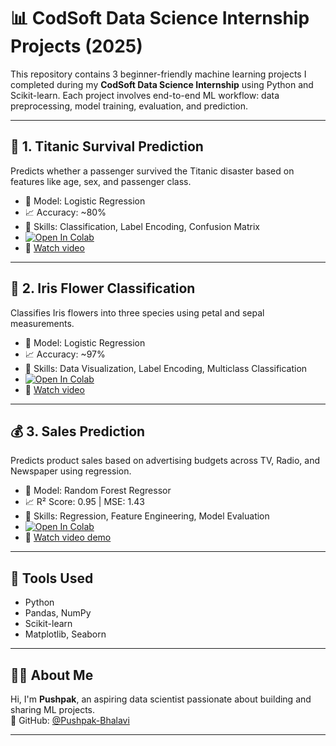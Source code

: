 # 📊 CodSoft Data Science Internship Projects (2025)

This repository contains 3 beginner-friendly machine learning projects I completed during my **CodSoft Data Science Internship** using Python and Scikit-learn. Each project involves end-to-end ML workflow: data preprocessing, model training, evaluation, and prediction.

---

## 🚢 1. Titanic Survival Prediction
Predicts whether a passenger survived the Titanic disaster based on features like age, sex, and passenger class.

- 📌 Model: Logistic Regression  
- 📈 Accuracy: ~80%  
- 🧠 Skills: Classification, Label Encoding, Confusion Matrix  
- [![Open In Colab](https://colab.research.google.com/assets/colab-badge.svg)](https://colab.research.google.com/github/Pushpak-Bhalavi/CODSOFT/blob/main/Task%201%20-%20Titanic%20Survival%20Prediction/Scripts/Titanic_Survival.ipynb
)  
- 🎥 [Watch video](https://youtu.be/zMZvjvfR_qQ)

---

## 🌸 2. Iris Flower Classification
Classifies Iris flowers into three species using petal and sepal measurements.

- 📌 Model: Logistic Regression  
- 📈 Accuracy: ~97%  
- 🧠 Skills: Data Visualization, Label Encoding, Multiclass Classification  
- [![Open In Colab](https://colab.research.google.com/assets/colab-badge.svg)](https://colab.research.google.com/github/Pushpak-Bhalavi/CODSOFT/blob/main/Task%202%20-%20Iris%20Flower%20Classification/Scripts/iris_classification.ipynb) 
- 🎥 [Watch video](https://youtu.be/xGSkn7A5i3A)

---

## 💰 3. Sales Prediction
Predicts product sales based on advertising budgets across TV, Radio, and Newspaper using regression.

- 📌 Model: Random Forest Regressor  
- 📈 R² Score: 0.95 | MSE: 1.43  
- 🧠 Skills: Regression, Feature Engineering, Model Evaluation   
- [![Open In Colab](https://colab.research.google.com/assets/colab-badge.svg)](https://colab.research.google.com/github/Pushpak-Bhalavi/CODSOFT/blob/main/Task%203%20-%20Sales%20Prediction/Scripts/Sales_Prediction.ipynb)
- 🎥 [Watch video demo](https://youtu.be/FmW_EKU2hUY)

---

## 🔧 Tools Used
- Python
- Pandas, NumPy
- Scikit-learn
- Matplotlib, Seaborn

---

## 🙋‍♂️ About Me
Hi, I'm **Pushpak**, an aspiring data scientist passionate about building and sharing ML projects.  
🔗 GitHub: [@Pushpak-Bhalavi](https://github.com/Pushpak-Bhalavi)

---
